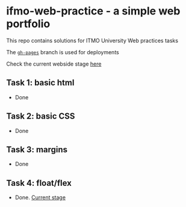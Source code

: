 # ifmo-web-practice - a simple web portfolio 

This repo contains solutions for ITMO University Web practices tasks

The [`gh-pages`](https://github.com/shchuko/ifmo-web-practice/tree/gh-pages) branch is used for deployments

Check the current webside stage [here](https://shchuko.github.io/ifmo-web-practice/)

## Task 1: basic html

- Done

## Task 2: basic CSS

- Done

## Task 3: margins

- Done

## Task 4: float/flex

- Done. [Current stage](https://shchuko.github.io/ifmo-web-practice/)

